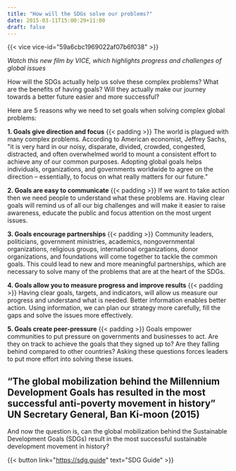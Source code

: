 ```yaml
---
title: "How will the SDGs solve our problems?"
date: 2015-03-11T15:00:29+11:00
draft: false
---
```


{{< vice vice-id="59a6cbc1969022af07b6f038" >}}


*Watch this new film by VICE, which highlights progress and challenges of global issues*

How will the SDGs actually help us solve these complex problems? What are the benefits of having goals? Will they actually make our journey towards a better future easier and more successful? 

Here are 5 reasons why we need to set goals when solving complex global problems: 

  

**1\. Goals give direction and focus**
{{< padding >}}
The world is plagued with many complex problems. According to American economist, Jeffrey Sachs, "it is very hard in our noisy, disparate, divided, crowded, congested, distracted, and often overwhelmed world to mount a consistent effort to achieve any of our common purposes. Adopting global goals helps individuals, organizations, and governments worldwide to agree on the direction – essentially, to focus on what really matters for our future." 

  

**2\. Goals are easy to communicate**
{{< padding >}}
If we want to take action then we need people to understand what these problems are. Having clear goals will remind us of all our big challenges and will make it easier to raise awareness, educate the public and focus attention on the most urgent issues. 

  

**3\. Goals encourage partnerships**
{{< padding >}}
Community leaders, politicians, government ministries, academics, nongovernmental organizations, religious groups, international organizations, donor organizations, and foundations will come together to tackle the common goals. This could lead to new and more meaningful partnerships, which are necessary to solve many of the problems that are at the heart of the SDGs. 

  

**4\. Goals allow you to measure progress and improve results**
{{< padding >}}
Having clear goals, targets, and indicators, will allow us measure our progress and understand what is needed. Better information enables better action. Using information, we can plan our strategy more carefully, fill the gaps and solve the issues more effectively. 

  

**5\. Goals create peer-pressure**
{{< padding >}}
Goals empower communities to put pressure on governments and businesses to act. Are they on track to achieve the goals that they signed up to? Are they falling behind compared to other countries? Asking these questions forces leaders to put more effort into solving these issues. 

## **“The global mobilization behind the Millennium Development Goals has resulted in the most successful anti-poverty movement in history”** UN Secretary General, Ban Ki-moon (2015)

And now the question is, can the global mobilization behind the Sustainable Development Goals (SDGs) result in the most successful sustainable development movement in history? 


{{< button link="https://sdg.guide" text="SDG Guide" >}}